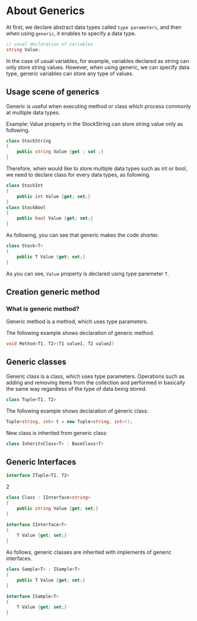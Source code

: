 # About Generics

At first, we declare abstract data types called `type parameters`, and then when using `generic`, it enables to specify a data type.

```csharp
// usual declaration of variables
string Value;
```

In the case of usual variables, for example, variables declared as string can only store string values.
However, when using generic, we can specify data type, generic variables can store any type of values.

## Usage scene of generics

Generic is useful when executing method or class which process commonly at multiple data types.


Example: Value property in the StockString can store string value only as following.

```csharp
class StockString
{
	public string Value {get ; set ;}
}
```

Therefore, when would like to store multiple data types such as int or bool, we need to declare class for every data types, as following.

```csharp
class StockInt
{
	public int Value {get; set;}
}
class StockBool
{
	public bool Value {get; set;}
}
```

As following, you can see that generic makes the code shorter.
```csharp
class Stock<T>
{
	public T Value {get; set;}
}
```
As you can see, `Value` property is declared using type paremeter `T`.

## Creation generic method

### What is generic method?

Generic method is a method, which uses type parameters.

The following example shows declaration of generic method.

```csharp
void Method<T1, T2>(T1 value1, T2 value2)
```

## Generic classes

Generic class is a class, which uses type parameters.
Operations such as adding and removing items from the collection and performed in basically the same way regardless of the type of data being stored.

```csharp
class Tuple<T1, T2>
```

The following example shows declaration of generic class:
```csharp
Tuple<string, int> t = new Tuple<string, int>();
```

New class is inherited from generic class:
```csharp
class InheritsClass<T> : BaseClass<T>
```

## Generic Interfaces

```csharp
interface ITuple<T1, T2>
```
2
```csharp
class Class : IInterface<string>
{
	public string Value {get; set;}
}

interface IInterface<T>
{
	T Value {get; set;}
}
```

As follows, generic classes are inherited with implements of generic interfaces.
```csharp
class Sample<T> : ISample<T>
{
	public T Value {get; set;}
}

interface ISample<T>
{
	T Value {get; set;}
}
```
